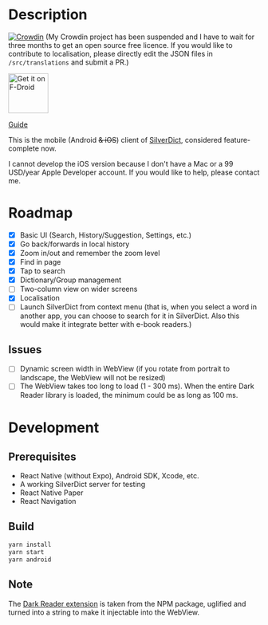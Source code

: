 # Description

[![Crowdin](https://badges.crowdin.net/silverdict-mobile/localized.svg)](https://crowdin.com/project/silverdict-mobile) (My Crowdin project has been suspended and I have to wait for three months to get an open source free licence. If you would like to contribute to localisation, please directly edit the JSON files in `/src/translations` and submit a PR.)

[<img src="https://fdroid.gitlab.io/artwork/badge/get-it-on.png"
	alt="Get it on F-Droid"
	height="80">](https://f-droid.org/packages/com.gmail.blandilyte.silverdict)

[Guide](https://github.com/Crissium/SilverDict/wiki/android)

This is the mobile (Android ~~& iOS~~) client of [SilverDict](https://github.com/Crissium/SilverDict), considered feature-complete now.

I cannot develop the iOS version because I don't have a Mac or a 99 USD/year Apple Developer account. If you would like to help, please contact me.

# Roadmap

- [x] Basic UI (Search, History/Suggestion, Settings, etc.)
- [x] Go back/forwards in local history
- [x] Zoom in/out and remember the zoom level
- [x] Find in page
- [x] Tap to search
- [x] Dictionary/Group management
- [ ] Two-column view on wider screens
- [x] Localisation
- [ ] Launch SilverDict from context menu (that is, when you select a word in another app, you can choose to search for it in SilverDict. Also this would make it integrate better with e-book readers.)

## Issues

- [ ] Dynamic screen width in WebView (if you rotate from portrait to landscape, the WebView will not be resized)
- [ ] The WebView takes too long to load (1 - 300 ms). When the entire Dark Reader library is loaded, the minimum could be as long as 100 ms.

# Development

## Prerequisites

- React Native (without Expo), Android SDK, Xcode, etc.
- A working SilverDict server for testing
- React Native Paper
- React Navigation

## Build

```bash
yarn install
yarn start
yarn android
```

## Note

The [Dark Reader extension](/src/components/QueryScreen/darkreader.js) is taken from the NPM package, uglified and turned into a string to make it injectable into the WebView.
